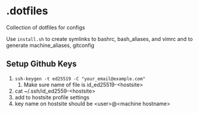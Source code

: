 # .dotfiles

Collection of dotfiles for configs

Use `install.sh` to create symlinks to bashrc, bash_aliases, and vimrc and to generate machine_aliases, gitconfig

## Setup Github Keys

1. `ssh-keygen -t ed25519 -C "your_email@example.com"`
    1. Make sure name of file is id_ed25519-\<hostsite\>
1. cat ~/.ssh/id_ed2559-\<hostsite\>
1. add to hostsite profile settings
1. key name on hostsite should be \<user\>@\<machine hostname\>

